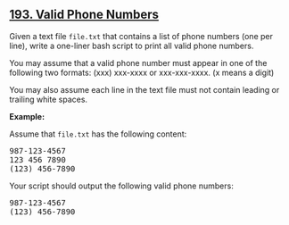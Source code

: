 ## [193. Valid Phone Numbers](https://leetcode.com/problems/valid-phone-numbers/)

<div><p>Given a text file <code>file.txt</code> that contains a list of phone numbers (one per line), write a one-liner bash script to print all valid phone numbers.</p>

<p>You may assume that a valid phone number must appear in one of the following two formats: (xxx) xxx-xxxx or xxx-xxx-xxxx. (x means a digit)</p>

<p>You may also assume each line in the text file must not contain leading or trailing white spaces.</p>

<p><strong>Example:</strong></p>

<p>Assume that <code>file.txt</code> has the following content:</p>

<pre>987-123-4567
123 456 7890
(123) 456-7890
</pre>

<p>Your script should output the following valid phone numbers:</p>

<pre>987-123-4567
(123) 456-7890
</pre>
</div>